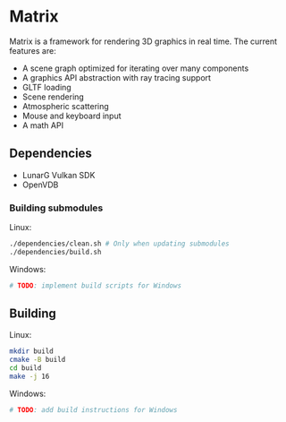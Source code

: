 # Matrix

Matrix is a framework for rendering 3D graphics in real time. The current features are:

- A scene graph optimized for iterating over many components
- A graphics API abstraction with ray tracing support
- GLTF loading
- Scene rendering
- Atmospheric scattering
- Mouse and keyboard input
- A math API

## Dependencies

- LunarG Vulkan SDK
- OpenVDB

### Building submodules

Linux:

```bash
./dependencies/clean.sh # Only when updating submodules
./dependencies/build.sh
```

Windows:

```powershell
# TODO: implement build scripts for Windows
```

## Building

Linux:

```bash
mkdir build
cmake -B build
cd build
make -j 16
```

Windows:

```powershell
# TODO: add build instructions for Windows
```

